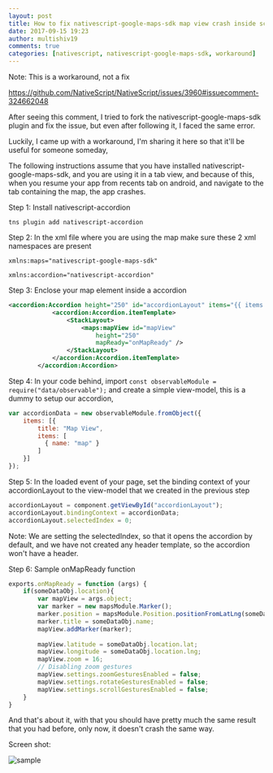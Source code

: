 ```yaml
---
layout: post
title: How to fix nativescript-google-maps-sdk map view crash inside scroll view
date: 2017-09-15 19:23
author: multishiv19
comments: true
categories: [nativescript, nativescript-google-maps-sdk, workaround]
---
```


Note: This is a workaround, not a fix

https://github.com/NativeScript/NativeScript/issues/3960#issuecomment-324662048

After seeing this comment, I tried to fork the nativescript-google-maps-sdk plugin and fix the issue, but even after following it, I faced the same error.

Luckily, I came up with a workaround, I'm sharing it here so that it'll be useful for someone someday,

The following instructions assume that you have installed nativescript-google-maps-sdk,
and you are using it in a tab view, and because of this, when you resume your app from recents tab on android, and navigate to the tab containing the map, the app crashes.

Step 1: Install nativescript-accordion

`tns plugin add nativescript-accordion`

Step 2: In the xml file where you are using the map make sure these 2 xml namespaces are present

`xmlns:maps="nativescript-google-maps-sdk"`

`xmlns:accordion="nativescript-accordion"`

Step 3: Enclose your map element inside a accordion

```xml
<accordion:Accordion height="250" id="accordionLayout" items="{{ items }}">
            <accordion:Accordion.itemTemplate>
                <StackLayout>
                    <maps:mapView id="mapView"
                        height="250"
                        mapReady="onMapReady" />
                </StackLayout>
            </accordion:Accordion.itemTemplate>
        </accordion:Accordion>
```

Step 4: In your code behind, import `const observableModule = require("data/observable");`
and create a simple view-model, this is a dummy to setup our accordion,

```javascript
var accordionData = new observableModule.fromObject({
    items: [{
        title: "Map View",
        items: [
          { name: "map" }
        ]
    }]
});
```

Step 5: In the loaded event of your page, set the binding context of your accordionLayout to the view-model that we created in the previous step

```javascript
accordionLayout = component.getViewById("accordionLayout");
accordionLayout.bindingContext = accordionData;
accordionLayout.selectedIndex = 0;
```
Note: We are setting the selectedIndex, so that it opens the accordion by default, and we have not created any header template, so the accordion won't have a header.

Step 6: Sample onMapReady function

```javascript
exports.onMapReady = function (args) {
    if(someDataObj.location){
        var mapView = args.object;
        var marker = new mapsModule.Marker();
        marker.position = mapsModule.Position.positionFromLatLng(someDataObj.location.lat, someDataObj.location.lng);
        marker.title = someDataObj.name;
        mapView.addMarker(marker);
        
        mapView.latitude = someDataObj.location.lat;
        mapView.longitude = someDataObj.location.lng;
        mapView.zoom = 16;
        // Disabling zoom gestures
        mapView.settings.zoomGesturesEnabled = false;
        mapView.settings.rotateGesturesEnabled = false;
        mapView.settings.scrollGesturesEnabled = false;
    }
}
```

And that's about it, with that you should have pretty much the same result that you had before,
only now, it doesn't crash the same way.

Screen shot: 

![sample](https://user-images.githubusercontent.com/9407019/30485183-47c8926c-9a4a-11e7-9480-e6848f0cebfd.jpeg)


